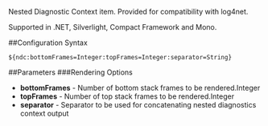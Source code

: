 Nested Diagnostic Context item. Provided for compatibility with log4net. 

Supported in .NET, Silverlight, Compact Framework and Mono.

##Configuration Syntax
```
${ndc:bottomFrames=Integer:topFrames=Integer:separator=String}
```

##Parameters
###Rendering Options
* **bottomFrames** - Number of bottom stack frames to be rendered.Integer
* **topFrames** - Number of top stack frames to be rendered.Integer
* **separator** - Separator to be used for concatenating nested diagnostics context output
